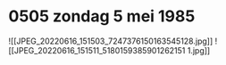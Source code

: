 # 0505 zondag 5 mei 1985
![[JPEG_20220616_151503_7247376150163545128.jpg]]
![[JPEG_20220616_151511_5180159385901262151 1.jpg]]